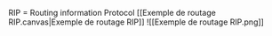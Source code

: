 RIP = Routing information Protocol
[[Exemple de routage RIP.canvas|Exemple de routage RIP]]
![[Exemple de routage RIP.png]]
